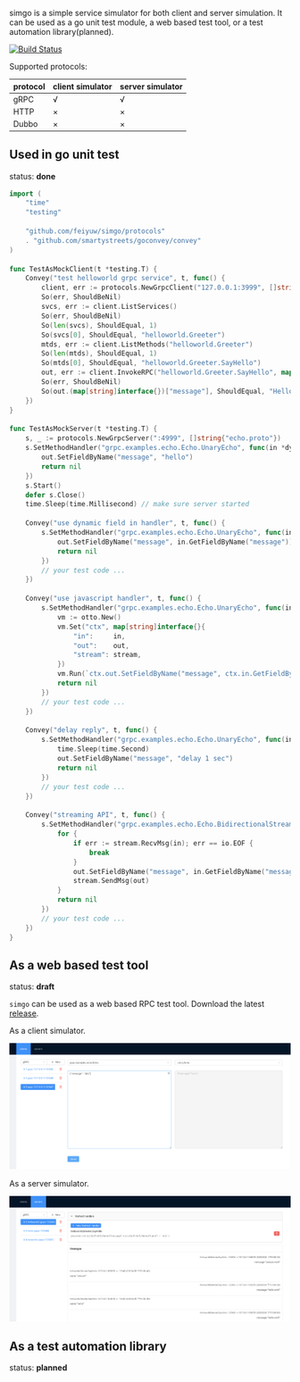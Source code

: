 simgo is a simple service simulator for both client and server simulation. It can be used as a go unit test module, a web based test tool, or a test automation library(planned).

[![Build Status](https://travis-ci.org/feiyuw/simgo.svg?branch=master)](https://travis-ci.org/feiyuw/simgo)

Supported protocols:

| protocol | client simulator | server simulator |
| -------- | ---------------- | ---------------- |
| gRPC     |    √             |     √            |
| HTTP     |    ×             |     ×            |
| Dubbo    |    ×             |     ×            |

## Used in go unit test

status: **done**

```go
import (
	"time"
	"testing"

	"github.com/feiyuw/simgo/protocols"
	. "github.com/smartystreets/goconvey/convey"
)

func TestAsMockClient(t *testing.T) {
	Convey("test helloworld grpc service", t, func() {
		client, err := protocols.NewGrpcClient("127.0.0.1:3999", []string{"helloworld.proto"}, grpc.WithInsecure())
		So(err, ShouldBeNil)
		svcs, err := client.ListServices()
		So(err, ShouldBeNil)
		So(len(svcs), ShouldEqual, 1)
		So(svcs[0], ShouldEqual, "helloworld.Greeter")
		mtds, err := client.ListMethods("helloworld.Greeter")
		So(len(mtds), ShouldEqual, 1)
		So(mtds[0], ShouldEqual, "helloworld.Greeter.SayHello")
		out, err := client.InvokeRPC("helloworld.Greeter.SayHello", map[string]interface{}{"name": "you"})
		So(err, ShouldBeNil)
		So(out.(map[string]interface{})["message"], ShouldEqual, "Hello you")
	})
}

func TestAsMockServer(t *testing.T) {
	s, _ := protocols.NewGrpcServer(":4999", []string{"echo.proto"})
	s.SetMethodHandler("grpc.examples.echo.Echo.UnaryEcho", func(in *dynamic.Message, out *dynamic.Message, stream grpc.ServerStream) error {
		out.SetFieldByName("message", "hello")
		return nil
	})
	s.Start()
	defer s.Close()
	time.Sleep(time.Millisecond) // make sure server started

	Convey("use dynamic field in handler", t, func() {
		s.SetMethodHandler("grpc.examples.echo.Echo.UnaryEcho", func(in *dynamic.Message, out *dynamic.Message, stream grpc.ServerStream) error {
			out.SetFieldByName("message", in.GetFieldByName("message"))
			return nil
		})
		// your test code ...
	})

	Convey("use javascript handler", t, func() {
		s.SetMethodHandler("grpc.examples.echo.Echo.UnaryEcho", func(in *dynamic.Message, out *dynamic.Message, stream grpc.ServerStream) error {
			vm := otto.New()
			vm.Set("ctx", map[string]interface{}{
				"in":     in,
				"out":    out,
				"stream": stream,
			})
			vm.Run(`ctx.out.SetFieldByName("message", ctx.in.GetFieldByName("message"))`)
			return nil
		})
		// your test code ...
	})

	Convey("delay reply", t, func() {
		s.SetMethodHandler("grpc.examples.echo.Echo.UnaryEcho", func(in *dynamic.Message, out *dynamic.Message, stream grpc.ServerStream) error {
			time.Sleep(time.Second)
			out.SetFieldByName("message", "delay 1 sec")
			return nil
		})
		// your test code ...
	})

	Convey("streaming API", t, func() {
		s.SetMethodHandler("grpc.examples.echo.Echo.BidirectionalStreamingEcho", func(in *dynamic.Message, out *dynamic.Message, stream grpc.ServerStream) error {
			for {
				if err := stream.RecvMsg(in); err == io.EOF {
					break
				}
				out.SetFieldByName("message", in.GetFieldByName("message"))
				stream.SendMsg(out)
			}
			return nil
		})
		// your test code ...
	})
}
```

## As a web based test tool

status: **draft**

`simgo` can be used as a web based RPC test tool. Download the latest [release](https://github.com/feiyuw/simgo/releases).

As a client simulator.

![client](https://github.com/feiyuw/simgo/raw/master/snapshot_client.png)

As a server simulator.

![server](https://github.com/feiyuw/simgo/raw/master/snapshot_server.png)

## As a test automation library

status: **planned**
